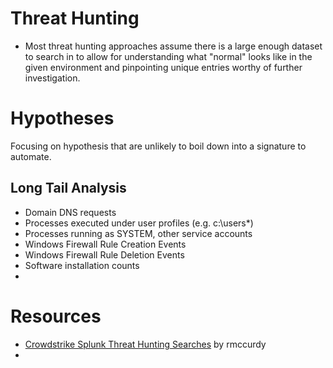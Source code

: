 
# Threat Hunting
- Most threat hunting approaches assume there is a large enough dataset to search in to allow for understanding what "normal" looks like in the given environment and pinpointing unique entries worthy of further investigation.

# Hypotheses
Focusing on hypothesis that are unlikely to boil down into a signature to automate.

## Long Tail Analysis
- Domain DNS requests
- Processes executed under user profiles (e.g. c:\users\*)
- Processes running as SYSTEM, other service accounts
- Windows Firewall Rule Creation Events
- Windows Firewall Rule Deletion Events
- Software installation counts
- 


# Resources
- [Crowdstrike Splunk Threat Hunting Searches](https://docs.google.com/spreadsheets/d/1RTcZsRbDsjxwmKpe3FIvSKUjBk5pR2Dlzj71QTnxAK0/edit#gid=0) by rmccurdy
- 